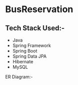 # BusReservation

## Tech Stack Used:-

* Java
* Spring Framework
* Spring Boot
* Spring Data JPA
* Hibernate
* MySQL

ER Diagram:-

